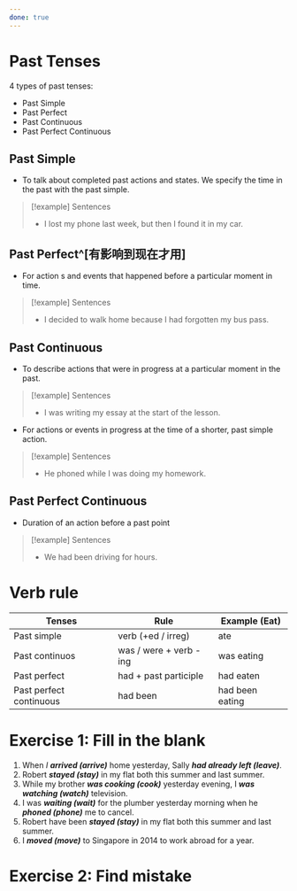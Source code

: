 ```yaml
---
done: true
---
```

# Past Tenses
4 types of past tenses:
- Past Simple
- Past Perfect
- Past Continuous
- Past Perfect Continuous
## Past Simple
- To talk about completed past actions and states. We specify the time in the past with the past simple.
>[!example] Sentences
>- I lost my phone last week, but then I found it in my car.

## Past Perfect^[有影响到现在才用]
- For action s and events that happened before a particular moment in time.
>[!example] Sentences
>- I decided to walk home because I had forgotten my bus pass.

## Past Continuous
- To describe actions that were in progress at a particular moment in the past.
>[!example] Sentences
>- I was writing my essay at the start of the lesson.

- For actions or events in progress at the time of a shorter, past simple action.
>[!example] Sentences
>- He phoned while I was doing my homework.

## Past Perfect Continuous
- Duration of an action before a past point
>[!example] Sentences
>- We had been driving for hours.
# Verb rule

| Tenses                  | Rule                   | Example (Eat)   |
| ----------------------- | ---------------------- | --------------- |
| Past simple             | verb (+ed / irreg)     | ate             |
| Past continuos          | was / were + verb -ing | was eating      |
| Past perfect            | had + past participle  | had eaten       |
| Past perfect continuous | had been               | had been eating |

# Exercise 1: Fill in the blank
1. When *I **arrived (arrive)*** home yesterday, Sally ***had already left (leave)***. 
2. Robert ***stayed (stay)*** in my flat both this summer and last summer.
3. While my brother ***was cooking (cook)*** yesterday evening, I ***was watching (watch)*** television.
4. I was ***waiting (wait)*** for the plumber yesterday morning when he ***phoned (phone)*** me to cancel.
5. Robert have been ***stayed (stay)*** in my flat both this summer and last summer.
6. I ***moved (move)*** to Singapore in 2014 to work abroad for a year.

# Exercise 2: Find mistake

